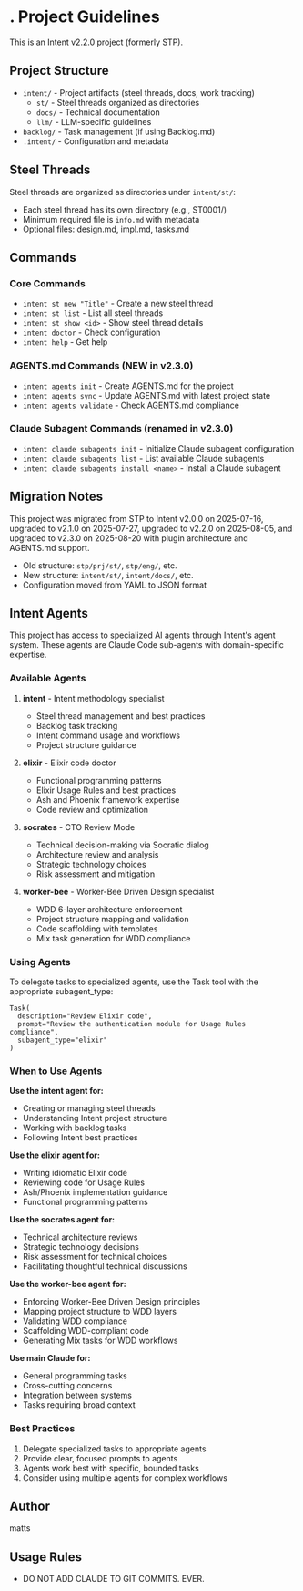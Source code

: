 # . Project Guidelines

This is an Intent v2.2.0 project (formerly STP).

## Project Structure

- `intent/` - Project artifacts (steel threads, docs, work tracking)
  - `st/` - Steel threads organized as directories
  - `docs/` - Technical documentation
  - `llm/` - LLM-specific guidelines
- `backlog/` - Task management (if using Backlog.md)
- `.intent/` - Configuration and metadata

## Steel Threads

Steel threads are organized as directories under `intent/st/`:

- Each steel thread has its own directory (e.g., ST0001/)
- Minimum required file is `info.md` with metadata
- Optional files: design.md, impl.md, tasks.md

## Commands

### Core Commands
- `intent st new "Title"` - Create a new steel thread
- `intent st list` - List all steel threads
- `intent st show <id>` - Show steel thread details
- `intent doctor` - Check configuration
- `intent help` - Get help

### AGENTS.md Commands (NEW in v2.3.0)
- `intent agents init` - Create AGENTS.md for the project
- `intent agents sync` - Update AGENTS.md with latest project state
- `intent agents validate` - Check AGENTS.md compliance

### Claude Subagent Commands (renamed in v2.3.0)
- `intent claude subagents init` - Initialize Claude subagent configuration
- `intent claude subagents list` - List available Claude subagents
- `intent claude subagents install <name>` - Install a Claude subagent

## Migration Notes

This project was migrated from STP to Intent v2.0.0 on 2025-07-16, upgraded to v2.1.0 on 2025-07-27, upgraded to v2.2.0 on 2025-08-05, and upgraded to v2.3.0 on 2025-08-20 with plugin architecture and AGENTS.md support.

- Old structure: `stp/prj/st/`, `stp/eng/`, etc.
- New structure: `intent/st/`, `intent/docs/`, etc.
- Configuration moved from YAML to JSON format

## Intent Agents

This project has access to specialized AI agents through Intent's agent system. These agents are Claude Code sub-agents with domain-specific expertise.

### Available Agents

1. **intent** - Intent methodology specialist
   - Steel thread management and best practices
   - Backlog task tracking
   - Intent command usage and workflows
   - Project structure guidance

2. **elixir** - Elixir code doctor
   - Functional programming patterns
   - Elixir Usage Rules and best practices
   - Ash and Phoenix framework expertise
   - Code review and optimization

3. **socrates** - CTO Review Mode
   - Technical decision-making via Socratic dialog
   - Architecture review and analysis
   - Strategic technology choices
   - Risk assessment and mitigation

4. **worker-bee** - Worker-Bee Driven Design specialist
   - WDD 6-layer architecture enforcement
   - Project structure mapping and validation
   - Code scaffolding with templates
   - Mix task generation for WDD compliance

### Using Agents

To delegate tasks to specialized agents, use the Task tool with the appropriate subagent_type:

```
Task(
  description="Review Elixir code",
  prompt="Review the authentication module for Usage Rules compliance",
  subagent_type="elixir"
)
```

### When to Use Agents

**Use the intent agent for:**

- Creating or managing steel threads
- Understanding Intent project structure
- Working with backlog tasks
- Following Intent best practices

**Use the elixir agent for:**

- Writing idiomatic Elixir code
- Reviewing code for Usage Rules
- Ash/Phoenix implementation guidance
- Functional programming patterns

**Use the socrates agent for:**

- Technical architecture reviews
- Strategic technology decisions
- Risk assessment for technical choices
- Facilitating thoughtful technical discussions

**Use the worker-bee agent for:**

- Enforcing Worker-Bee Driven Design principles
- Mapping project structure to WDD layers
- Validating WDD compliance
- Scaffolding WDD-compliant code
- Generating Mix tasks for WDD workflows

**Use main Claude for:**

- General programming tasks
- Cross-cutting concerns
- Integration between systems
- Tasks requiring broad context

### Best Practices

1. Delegate specialized tasks to appropriate agents
2. Provide clear, focused prompts to agents
3. Agents work best with specific, bounded tasks
4. Consider using multiple agents for complex workflows

## Author

matts

## Usage Rules

- DO NOT ADD CLAUDE TO GIT COMMITS. EVER.